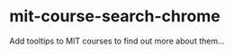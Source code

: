 mit-course-search-chrome
========================

Add tooltips to MIT courses to find out more about them...
